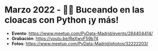 # Marzo 2022 - 🕵️‍♂️ Buceando en las cloacas con Python ¡y más!

- **Evento**: https://www.meetup.com/PyData-Madrid/events/284404414/
- **Grabación**: https://youtu.be/ReXwvF59b74
- **Fotos**: https://www.meetup.com/PyData-Madrid/photos/32222203/
